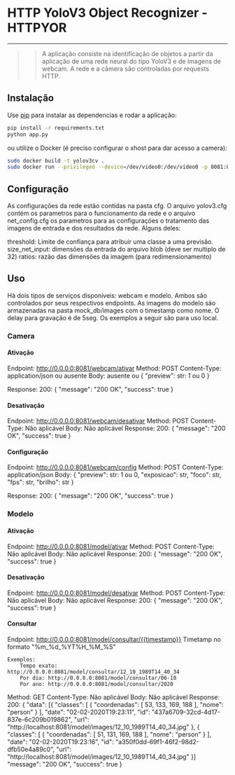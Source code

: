 # HTTP YoloV3 Object Recognizer - HTTPYOR
-------------------------------------------------------

>> A aplicação consiste na identificação de objetos a partir da aplicação de uma rede neural do tipo YoloV3 e de imagens de webcam. A rede e a câmera são controladas por requests HTTP.

## Instalação

Use [pip](https://pip.pypa.io/en/stable/) para instalar as dependencias e rodar a aplicação:

```bash
pip install -r requirements.txt
python app.py
```

ou utilize o Docker (é preciso configurar o xhost para dar acesso a camera):

```bash
sudo docker build -t yolov3cv .
sudo docker run --privileged --device=/dev/video0:/dev/video0 -p 8081:8081 yolov3cv
```

## Configuração
As configurações da rede estão contidas na pasta cfg. O arquivo yolov3.cfg contém os parametros para o funcionamento da rede e o arquivo net_config.cfg os parametros para as configurações o tratamento das imagens de entrada e dos resultados da rede. Alguns deles:

threshold: Limite de confiança para atribuir uma classe a uma previsão.
size_net_input: dimensões da entrada do arquivo blob (deve ser multiplo de 32)
ratios: razão das dimensões da imagem (para redimensionamento)

## Uso

Há dois tipos de serviços disponíveis: webcam e modelo. Ambos são controlados por seus respectivos endpoints.
As imagens do modelo são armazenadas na pasta mock_db/images com o timestamp como nome. O delay para gravação é de 5seg.
Os exemplos a seguir são para uso local.

### Camera

#### Ativação
Endpoint: http://0.0.0.0:8081/webcam/ativar
Method: POST
Content-Type: application/json ou ausente
Body: ausente ou {
    "preview": str: 1 ou 0
}

Response:
    200: {
            "message": "200 OK",
            "success": true
        }

#### Desativação
Endpoint: http://0.0.0.0:8081/webcam/desativar
Method: POST
Content-Type: Não aplicável
Body: Não aplicável
Response:
    200: {
            "message": "200 OK",
            "success": true
        }

#### Configuração
Endpoint: http://0.0.0.0:8081/webcam/config
Method: POST
Content-Type: application/json
Body: {
    "preview": str: 1 ou 0,
    "exposicao": str,
    "foco": str,
    "fps": str,
    "brilho": str
} 

Response:
    200: {
            "message": "200 OK",
            "success": true
        }

### Modelo

#### Ativação
Endpoint: http://0.0.0.0:8081/model/ativar
Method: POST
Content-Type: Não aplicável
Body: Não aplicável
Response:
    200: {
            "message": "200 OK",
            "success": true
        }

#### Desativação
Endpoint: http://0.0.0.0:8081/model/desativar
Method: POST
Content-Type: Não aplicável
Body: Não aplicável
Response:
    200: {
            "message": "200 OK",
            "success": true
        }

#### Consultar
Endpoint: http://0.0.0.0:8081/model/consultar/{{timestamp}}
    Timetamp no formato "%m_%d_%YT%H_%M_%S"
    
    Exemplos:
        Tempo exato: http://0.0.0.0:8081/model/consultar/12_10_1989T14_40_34
        Por dia: http://0.0.0.0:8081/model/consultar/06-10
        Por ano: http://0.0.0.0:8081/model/consultar/2020 

Method: GET
Content-Type: Não aplicável
Body: Não aplicável
Response:
    200: {
            "data": [{
                "classes": [
                    {
                    "coordenadas": [
                        53,
                        133,
                        169,
                        188
                    ],
                    "nome": "person"
                    }
                ],
                "date": "02-02-2020T19:23:11",
                "id": "437a6709-32cd-4d17-837e-6c209b019862",
                "url": "http://localhost:8081/model/images/12_10_1989T14_40_34.jpg"
                },
                {
                "classes": [
                    {
                    "coordenadas": [
                        51,
                        131,
                        169,
                        188
                    ],
                    "nome": "person"
                    }
                ],
                "date": "02-02-2020T19:23:16",
                "id": "a350f0dd-69f1-46f2-98d2-dfb50e4a89c0",
                "url": "http://localhost:8081/model/images/12_10_1989T14_40_34.jpg"
            }]
            "message": "200 OK",
            "success": true
        }
